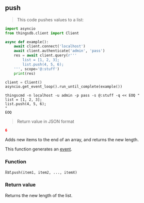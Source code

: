 ## push

> This code pushes values to a list:

```python
import asyncio
from thingsdb.client import Client

async def example():
    await client.connect('localhost')
    await client.authenticate('admin', 'pass')
    res = await client.query(r'''
        list = [1, 2, 3];
        list.push(4, 5, 6);
    ''', scope='@:stuff')
    print(res)

client = Client()
asyncio.get_event_loop().run_until_complete(example())
```

```shell
thingscmd -n localhost -u admin -p pass -s @:stuff -q << EOQ "
list = [1, 2, 3];
list.push(4, 5, 6);
"
EOQ
```

> Return value in JSON format

```json
6
```

Adds new items to the end of an array, and returns the new length.

This function generates an [event](#events).

### Function
*list*.`push(item1, item2, ..., itemX)`

### Return value
Returns the new length of the list.